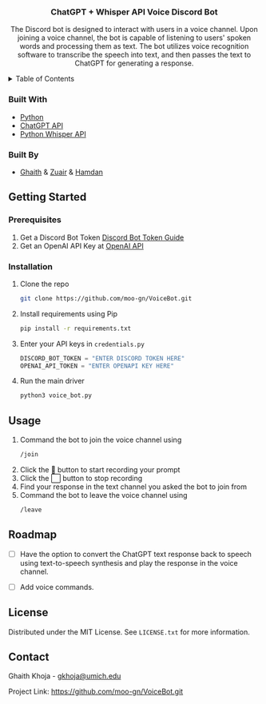 
<h3 align="center">ChatGPT + Whisper API Voice Discord Bot</h3>

  <p align="center">
    The Discord bot is designed to interact with users in a voice channel. Upon joining a voice channel, the bot is capable of listening to users' spoken words and processing them as text. The bot utilizes voice recognition software to transcribe the speech into text, and then passes the text to ChatGPT for generating a response.
    <br />
</div>



<!-- TABLE OF CONTENTS -->
<details>
  <summary>Table of Contents</summary>
  <ol>
    <li>
      <a href="#built-with">Built With</a>
    </li>
    <li>
      <a href="#getting-started">Getting Started</a>
      <ul>
        <li><a href="#prerequisites">Prerequisites</a></li>
        <li><a href="#installation">Installation</a></li>
      </ul>
    </li>
    <li><a href="#usage">Usage</a></li>
    <li><a href="#roadmap">Roadmap</a></li>
    <li><a href="#license">License</a></li>
    <li><a href="#contact">Contact</a></li>
  </ol>
</details>



<!-- ABOUT THE PROJECT -->

### Built With

* [Python](https://www.python.org/)
* [ChatGPT API](https://openai.com/blog/chat-with-gpt-3/)
* [Python Whisper API](https://whisper-python.readthedocs.io/en/latest/)

### Built By
* [Ghaith](https://www.linkedin.com/in/ghaith-khoja/) & [Zuair](https://www.linkedin.com/in/azuair/) & [Hamdan](https://www.linkedin.com/in/mhalhamdan/)

<!-- GETTING STARTED -->
## Getting Started

### Prerequisites
1. Get a Discord Bot Token [Discord Bot Token Guide](https://www.writebots.com/discord-bot-token/)
2. Get an OpenAI API Key at [OpenAI API](https://platform.openai.com/account/api-keys)

### Installation

1. Clone the repo
   ```sh
   git clone https://github.com/moo-gn/VoiceBot.git
   ```
2. Install requirements using Pip
    ```sh
    pip install -r requirements.txt
    ```
3. Enter your API keys in `credentials.py`
   ```python
   DISCORD_BOT_TOKEN = "ENTER DISCORD TOKEN HERE"
   OPENAI_API_TOKEN = "ENTER OPENAPI KEY HERE"
   ```
4. Run the main driver
    ```sh
    python3 voice_bot.py
    ```

<!-- USAGE EXAMPLES -->
## Usage

1. Command the bot to join the voice channel using 
    ```sh
    /join
    ```
2. Click the 🔴 button to start recording your prompt
3. Click the ⬜ button to stop recording
4. Find your response in the text channel you asked the bot to join from 
5. Command the bot to leave the voice channel using
    ```sh
    /leave
    ```


<!-- ROADMAP -->
## Roadmap

- [ ] Have the option to convert the ChatGPT text response back to speech using text-to-speech synthesis and play the response in the voice channel.
- [ ] Add voice commands.


<!-- LICENSE -->
## License

Distributed under the MIT License. See `LICENSE.txt` for more information.

<!-- CONTACT -->
## Contact

Ghaith Khoja - gkhoja@umich.edu

Project Link: https://github.com/moo-gn/VoiceBot.git

